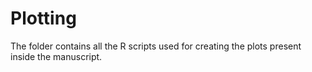 # Plotting
The folder contains all the R scripts used for creating the plots present inside the manuscript.